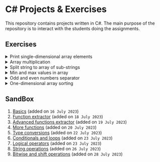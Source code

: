 # C# Projects & Exercises

This repository contains projects written in C#. The main purpose of the repository is to interact with the students doing the assignments.

## Exercises

<details><summary>Print single-dimensional array elements</summary>

---

Task id: `LSP-2`

You have an array:

````c#
int[] myArray = {1, -20, 23, -4, 8, -91, 0, 77, -4, 43, 11, -91};
````

* Loop through all elements of this array and print only numbers greater than 0.
* Solve this task using `for` loop, `while` loop and `do-while` loop.
* For every implementation (`for`-loop, `while` loop and `do-while` loop) create separate function (method) and call it accordingly.

[Implement this task in a console project](Tutorials/CreateConsoleProject.md)

---

</details>

<details><summary>Array multiplication</summary>

---

Task id: `LSP-3`

Write a function that takes two arguments, `firstArray` and `secondArray`. 

`firstArray` and `secondArray` are arrays of integers. 

The function must return an array where each element is the product of the indexed elements of `firstArray` and `secondArray`.

For example:

For initial arrays

```c#
    int[] firstArray = { 21, 5, -3, 4, 6, 131, 7, -27, -4, 93, -1, -91 };
    int[] secondArray = { 3, 82, 6, 2, -9, 6, 14, 7, 3, 0, 90, -2 };
```	

The result array should equal to 

```c#
{ 63, 410, -18, 8, -54, 786, 98, -189, -12, 0, -90, 182 }
```

[Implement this task in a console project](Tutorials/CreateConsoleProject.md)

---

</details>

<details><summary>Split string to array of sub-strings</summary>

---

Task id: `LSP-4`

Write a function that takes two arguments. 

The first is a string to process. The second is a character delimiter (of type char). 

The function will return a string array containing the sub-strings in this case that are delimited by the second argument (delimiter symbol).

Use of the standard `string.Split()` method is not allowed.

For example for arguments:

First argument (string): 

```c#
string stringToProcess = "Apple,Orange,Kiwi,Banana,Mulberry";
```

Second argument (char):

```c#
char delimiter = ',';
```

The function should return the following array:

```c#
{"Apple", "Orange", "Kiwi", "Banana", "Mulberry"}
```

[Implement this task in a console project](Tutorials/CreateConsoleProject.md)

---

</details>

<details><summary>Min and max values in array</summary>

---

Task id: `LSP-5`

Write a function that takes two arguments. The first is an array of integer values, and the second is a logical type (`bool`).

If the second argument is `true`, the function should return the maximum element of the array; if it is `false`, the function should return the minimum element of the array.

For example:

**First example**:

First argument:

```c#
int[] myArray = { 29, -8, 6, 41, 15, 19, 21, 34, 0, 4};
```

Second argument:

```c#
bool findMaxValue = true;
```

The function should return `41`

**Second example**:

First argument:

```c#
int[] myArray = { 29, -8, 6, 41, 15, 19, 21, 34, 0, 4};
```

Second argument: 

```c#
bool findMaxValue = false;
```

The function should return:  `-8`

[Implement this task in a console project](Tutorials/CreateConsoleProject.md)

---

</details>

<details><summary>Odd and even numbers separator</summary>

---

Task id: `LSP-6`

Write a function that takes one argument: an integer array. The function should create and return two arrays (as a tuple), one containing only even values from the array passed as an argument to this function, and the other containing odd values from the same array.

Consider `0` to be an even number.

For example, for array:

```c#
int[] initialArray = {-1, 3, 5, 8, 2, 10, 1, 0, 20, 5, 17};
```


the function should return a tuple with two arrays:

```c#
int[] oddNumbers = {-1, 3, 5, 1, 5, 17};
int[] evenNumbers = {8, 2, 10, 0, 20};
```

[Implement this task in a console project](Tutorials/CreateConsoleProject.md)

---

</details>

<details><summary>One-dimensional array sorting</summary>

---

Task id: `LSP-7`

Write a function that takes the following arguments:

* An array of integers

* An initial index, up to and including `startIndex`

* An end index (inclusive):  `endIndex`

In the array passed, all elements from `startIndex` to `endIndex` must be sorted in ascending order.

The function must return the array passed to it in the parameters, with all necessary changes made.

For example, for arguments:

```c#
int[] initialArray = {10, 38, -12, -19, 37, 9, -1, 6};
int startIndex = 2;
int endIndex = 5;
```

Function must return:
```c#
{10, 38, -19, -12, 9, 37, -1, 6};
```

Perform any necessary checks you deem appropriate.

[Implement this task in a console project](Tutorials/CreateConsoleProject.md)

---

</details>

## SandBox

1. [Basics](SandBox/Basics) (added on `16 July 2023`)
2. [Function extractor](SandBox/FunctionExtractor) (added on `18 July 2023`)
3. [Advanced functions extractor](SandBox/AdvancedFunctionsExtractor) (added on `19 July 2023`)
4. [More functions](SandBox/MoreFunctions) (added on `20 July 2023`)
5. [Type conversions](SandBox/TypeConversions) (added on `22 July 2023`)
6. [Conditionals and loops](SandBox/ConditionalsAndLoops) (added on `23 July 2023`)
7. [Logical operators](SandBox/LogicalOperators) (added on `23 July 2023`)
8. [String operations](SandBox/StringOperations) (added on `26 July 2023`)
9. [Bitwise and shift operations](SandBox/BitwiseAndShiftOperations) (added on `28 July 2023`)
